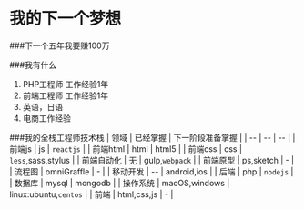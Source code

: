 # 我的下一个梦想

###下一个五年我要赚100万

###我有什么
1. PHP工程师 工作经验1年
2. 前端工程师 工作经验1年
3. 英语，日语
4. 电商工作经验

###我的全栈工程师技术栈
| 领域 | 已经掌握 | 下一阶段准备掌握 | 
| -- | -- | -- |
| 前端js | js | `reactjs` |
| 前端html | html | html5 |
| 前端css | css | `less`,sass,stylus |
| 前端自动化 | 无 | gulp,`webpack` |
| 前端原型 | ps,sketch | - |
| 流程图 | omniGraffle | - |
| 移动开发 | -- | android,ios |
| 后端 | php | `nodejs` |
| 数据库 | mysql | mongodb |
| 操作系统 | macOS,windows | linux:ubuntu,`centos` |
| 前端 | html,css,js | - |